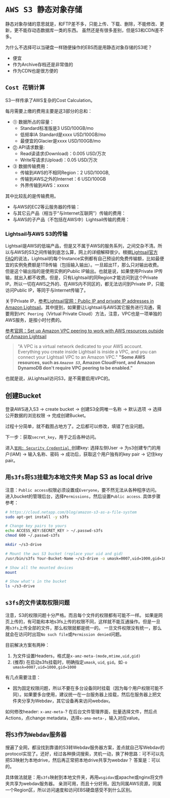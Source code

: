 # `AWS S3 静态对象存储`

静态对象存储的意思就是，和FTP差不多，只能上传、下载、删除，不能修改、更新，更不能存动态数据库一类的东西。
虽然还是有很多差别，但是S3和CDN差不多。

为什么不选择可以当硬盘一样随便操作的EBS而是用静态对象存储的S3呢？
- 便宜
- 作为Archive存档还是非常值的
- 作为CDN也是很方便的


## `Cost 花销计算`
S3一样传承了AWS复杂的Cost Calculation。

每月需要上缴的费用主要是这3部分的总和：
- ⓵ 数据所占的容量：
    - Standard标准版是3 USD/100GB/mo
    - 低频率IA Standard是xxxx USD/100GB/mo
    - 最便宜的Glacier是xxxx USD/100GB/mo
- ⓶ API请求数量:
    - Read读请求(Download)：0.005 USD/万次
    - Write写请求(Upload)：0.05 USD/万次
- ⓷ 数据传输费用：
    - 传输到AWS的不相同Region：2 USD/100GB, 
    - 传输到AWS之外的Internet：6 USD/100GB
    - 外界传输到AWS：xxxxx

其中比较乱的是传输费用。

- 与AWS的EC2等云服务器的传输：
- 与其它云产品（相当于“与Internet互联网”）传输的费用：
- 与AWS的子产品（不包括在AWS中）Lightsail传输的费用：

### Lightsail与AWS S3的传输

Lightsail是AWS的低端产品，但是又不属于AWS的服务系列，之间交杂不清。所以与AWS的S3之间传输到底怎么算，网上的详细解释很少。根据[Lightsail官方FAQ](https://aws.amazon.com/lightsail/faq/)的说法，Lightsail的每个Instance实例都有自己预设的免费传输额，比如最便宜的实例免费额是1TB传输（包括输入输出）。一旦超出1T，那么只对输出收费。但是这个输出指的是使用实例的Public IP输出。也就是说，如果使用Private IP传输，就出入都不收费。但是，只有Lightsail的同Region才能访问到这个Private IP。所以一切在AWS之外的、在AWS内不同区的，都无法访问到Private IP，只能访问Public IP，等同于与Internet传输了。

关于Private IP，[参考Lightsail官网：Public IP and private IP addresses in Amazon Lightsail](https://lightsail.aws.amazon.com/ls/docs/en/articles/understanding-public-ip-and-private-ip-addresses-in-amazon-lightsail)。其中提到，如果要让Lightsail与AWS其它服务进行沟通，需要用到`VPC Peering`（Virtual Private Cloud）方法，注意，VPC也是一项单独的AWS服务，是按小时付费的。

[参考官网：Set up Amazon VPC peering to work with AWS resources outside of Amazon Lightsail](https://lightsail.aws.amazon.com/ls/docs/en/articles/lightsail-how-to-set-up-vpc-peering-with-aws-resources)
> "A VPC is a virtual network dedicated to your AWS account. Everything you create inside Lightsail is inside a VPC, and you can connect your Lightsail VPC to an Amazon VPC."
**"Some AWS resources, such as _`Amazon S3`_, Amazon CloudFront, and Amazon DynamoDB don't require VPC peering to be enabled."**

也就是说，从Lightsail访问S3，是不需要启用VPC的。

## 创建Bucket
登录AWS进入S3 -> create bucket -> 创建S3全网唯一名称 -> 默认选项 -> 选择公开数据的浏览权限 -> 完成创建Bucket。


过程十分简单，就不截图占地方了。之后都可以修改，填错了也没问题。

下一步：获取`secret_key`，用于之后各种访问。

进入[`官网: Security Credential `](https://console.aws.amazon.com/iam/home?#/security_credential)创建key:
选择左侧User -> 为s3创建专门的用户(IAM) -> 输入名称、密码 -> 成功后，获取这个用户独有的key pair -> 记住key pair。

## `用s3fs将S3挂载为本地文件夹` Map S3 as local drive


注意：`Public access`权限必须设置成`Everyone`，要不然无法从各种程序访问。
进入bucket的管理后台，选择`Permissions`，然后设置`Public access`. 
具体步骤参考：

```sh
# https://cloud.netapp.com/blog/amazon-s3-as-a-file-system
sudo apt-get install -y s3fs

# Change key pairs to yours
echo ACCESS_KEY:SECRET_KEY > ~/.passwd-s3fs
chmod 600 ~/.passwd-s3fs

mkdir ~/s3-drive

# Mount the aws S3 bucket (replace your uid and gid)
/usr/bin/s3fs Your-Bucket-Name ~/s3-drive -o umask=0007,uid=1000,gid=1000

# Show all the mounted devices
mount

# Show what's in the bucket
ls ~/s3-drive
```

## `s3fs的文件读取权限问题`

注意，S3的权限问题十分严格。而且每个文件的权限都有可能不一样。
如果是网页上传的，有可能和本地s3fs上传的权限不同，这样就不能互通操作。但是一旦用`s3fs`上传全部的文件，那么权限就都是统一的。
一旦文件权限没有统一，那么就会在访问时出现`No such file`或`Permission denied`问题。

目前解决方案有两种：
1. 为文件设置Headers，格式是`x-amz-meta-(mode,mtime,uid,gid) `
2. (推荐) 在启动s3fs挂载时，明确指定`umask`, `uid`, `gid`。如`-o umask=0007,uid=1000,gid=1000`

有几点需要注意：
- 因为固定权限问题，所以不要在多台设备同时挂载（因为每个用户权限可能不同）。如果要多台使用，建议统一在一台服务器上挂载，然后在服务器上把文件夹分享为Webdav，其它设备再来访问webdav。

如何修改header: `x-amz-meta-`?
在后台文件管理界面，批量选择文件，然后点Actions，点change metadata，选择`x-ama-meta-`，输入对应value。

## `将S3作为Webdav服务器`
搜遍了全网，都没找到靠谱的S3转Webdav服务器方案，差点就自己写Webdav的protocol实现了。还好，经过各种换词搜索，灵机一动，换了种思路：可不可以先把S3映射为本地drive，然后再正常把本地drive共享为webdav？
答案是：可以的。

具体做法就是：用`s3fs`映射到本地文件夹，再用`wsgidav`或apache或nginx将文件夹共享为webdav服务器。
亲测可用，而且十分好用。因为同属AWS资源，同属一个Region区，所以访问速度和访问EBS硬盘感受不到什么区别。